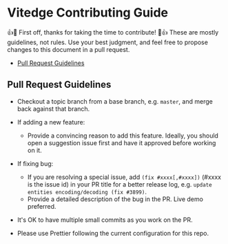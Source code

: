 # Vitedge Contributing Guide

👍🎉 First off, thanks for taking the time to contribute! 🎉👍
These are mostly guidelines, not rules. Use your best judgment, and feel free to propose changes to this document in a pull request.

- [Pull Request Guidelines](#pull-request-guidelines)

## Pull Request Guidelines

- Checkout a topic branch from a base branch, e.g. `master`, and merge back against that branch.

- If adding a new feature:

  - Provide a convincing reason to add this feature. Ideally, you should open a suggestion issue first and have it approved before working on it.

- If fixing bug:

  - If you are resolving a special issue, add `(fix #xxxx[,#xxxx])` (#xxxx is the issue id) in your PR title for a better release log, e.g. `update entities encoding/decoding (fix #3899)`.
  - Provide a detailed description of the bug in the PR. Live demo preferred.

- It's OK to have multiple small commits as you work on the PR.

- Please use Prettier following the current configuration for this repo.
